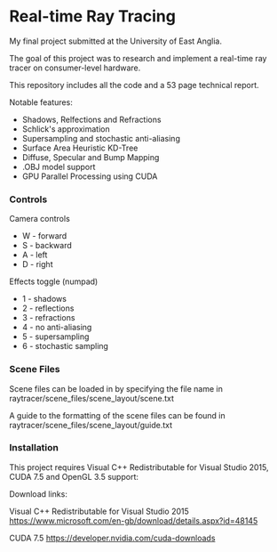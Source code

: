 # Real-time Ray Tracing

My final project submitted at the University of East Anglia.

The goal of this project was to research and implement a real-time ray tracer on consumer-level hardware.

This repository includes all the code and a 53 page technical report.

Notable features:

  - Shadows, Relfections and Refractions
  - Schlick's approximation
  - Supersampling and stochastic anti-aliasing 
  - Surface Area Heuristic KD-Tree
  - Diffuse, Specular and Bump Mapping
  - .OBJ model support
  - GPU Parallel Processing using CUDA

 
### Controls

Camera controls
  - W - forward
  - S - backward
  - A - left
  - D - right

Effects toggle (numpad)
  - 1 - shadows
  - 2 - reflections
  - 3 - refractions
  - 4 - no anti-aliasing
  - 5 - supersampling
  - 6 - stochastic sampling

### Scene Files

Scene files can be loaded in by specifying the file name in raytracer/scene_files/scene_layout/scene.txt

A guide to the formatting of the scene files can be found in raytracer/scene_files/scene_layout/guide.txt

### Installation

This project requires Visual C++ Redistributable for Visual Studio 2015, CUDA 7.5 and OpenGL 3.5 support:

Download links:

Visual C++ Redistributable for Visual Studio 2015
https://www.microsoft.com/en-gb/download/details.aspx?id=48145

CUDA 7.5
https://developer.nvidia.com/cuda-downloads

